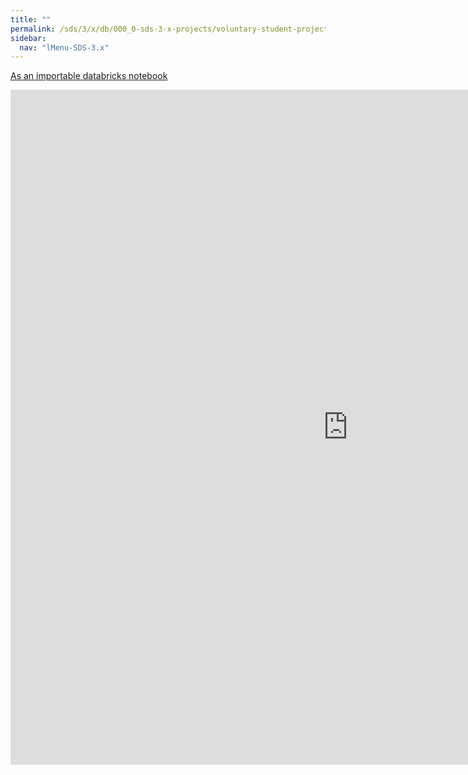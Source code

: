 ```yaml
---
title: ""
permalink: /sds/3/x/db/000_0-sds-3-x-projects/voluntary-student-project-01_group-DDLInMining/04_ICNet_Function_hvd/
sidebar:
  nav: "lMenu-SDS-3.x"
---
```


[As an importable databricks notebook](https://lamastex.github.io/scalable-data-science/sds/3/x/db/000_0-sds-3-x-projects/voluntary-student-project-01_group-DDLInMining/04_ICNet_Function_hvd.html)

<iframe src="https://lamastex.github.io/scalable-data-science/sds/3/x/db/000_0-sds-3-x-projects/voluntary-student-project-01_group-DDLInMining/04_ICNet_Function_hvd.html" width="1080" height="1080" frameborder="0"></iframe>
